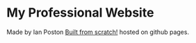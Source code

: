# My Professional Website
Made by Ian Poston <a href="https://iposton.github.io/my-website/">Built from scratch!</a> hosted on github pages.
